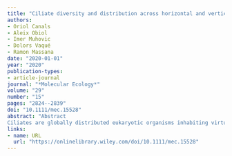 ```yaml
---
title: "Ciliate diversity and distribution across horizontal and vertical scales in the open ocean"
authors:
- Oriol Canals
- Aleix Obiol
- Imer Muhovic
- Dolors Vaqué
- Ramon Massana
date: "2020-01-01"
year: "2020"
publication-types:
- article-journal
journal: "*Molecular Ecology*"
volume: "29"
number: "15"
pages: "2824--2839"
doi: "10.1111/mec.15528"
abstract: "Abstract
Ciliates are globally distributed eukaryotic organisms inhabiting virtually all environments on Earth. Although ciliates range from 10 µm to a few millimetres in cell size, they are repeatedly reported in the pico‐sized fraction (\textless2–3 µm) of molecular surveys. Here, we used existing data sets (BioMarKs and Tara Oceans) with different size fractions to demonstrate that the ciliate pico‐sized signal, probably derived from cell breakage during filtration, is informative and reliable to study marine ciliate biodiversity and biogeography. We then used sequences from the pico‐eukaryotic fraction of two circumnavigation expeditions, Malaspina‐2010 and Tara Oceans, to give insights into the taxonomic composition and horizontal and vertical distribution of ciliates in the global ocean. The results suggested a high homogeneity of ciliate communities along the ocean surface from temperate to tropical waters, with ciliate assemblages dominated by a few abundant and widely distributed taxa. Very few taxa were found in a single oceanic region, therefore suggesting a high level of ciliate cosmopolitanism in the global ocean. In vertical profiles, ciliates were detected up to 4,000 m depth, and a clear vertical community structuring was observed. Our results provided evidence supporting ciliates as deeply integrated organisms in the deep‐sea trophic web, where they may play a relevant role as symbionts of metazoans and grazers of prokaryotes and small eukaryotes in the water column and in aggregates."
links:
- name: URL
  url: "https://onlinelibrary.wiley.com/doi/10.1111/mec.15528"
---
```

